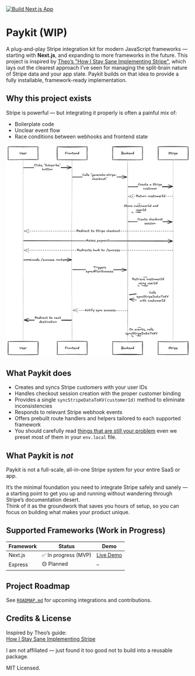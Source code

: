 [![Build Next.js App](https://github.com/argcast/paykit/actions/workflows/build-nextjs.yml/badge.svg)](https://github.com/argcast/paykit/actions/workflows/build-nextjs.yml)

# Paykit (WIP)

A plug-and-play Stripe integration kit for modern JavaScript frameworks — starting with **Next.js**, and expanding to more frameworks in the future. This project is inspired by [Theo’s "How I Stay Sane Implementing Stripe"](https://github.com/t3dotgg/stripe-recommendations/tree/main), which lays out the clearest approach I’ve seen for managing the split-brain nature of Stripe data and your app state. Paykit builds on that idea to provide a fully installable, framework-ready implementation.

## Why this project exists

Stripe is powerful — but integrating it properly is often a painful mix of:

- Boilerplate code
- Unclear event flow
- Race conditions between webhooks and frontend state

![Alt text](./images/flow.png)

## What Paykit does

- Creates and syncs Stripe customers with your user IDs
- Handles checkout session creation with the proper customer binding
- Provides a single `syncStripeDataToKV(customerId)` method to eliminate inconsistencies
- Responds to relevant Stripe webhook events
- Offers prebuilt route handlers and helpers tailored to each supported framework
- You should carefully read [things that are still your problem](https://github.com/t3dotgg/stripe-recommendations?tab=readme-ov-file#things-that-are-still-your-problem) even we preset most of them in your `env.local` file.

## What Paykit is *not*

Paykit is not a full-scale, all-in-one Stripe system for your entire SaaS or app.

It’s the minimal foundation you need to integrate Stripe safely and sanely — a starting point to get you up and running without wandering through Stripe’s documentation desert.  
Think of it as the groundwork that saves you hours of setup, so you can focus on building what makes your product unique.

## Supported Frameworks (Work in Progress)

| Framework | Status              | Demo                              |
|-----------|---------------------|-----------------------------------|
| Next.js   | ✅ In progress (MVP) | [Live Demo](https://paykit-nextjs.vercel.app) |
| Express   | 🟡 Planned           | –                                 |

## Project Roadmap

See [`ROADMAP.md`](https://github.com/argcast/paykit/tree/main/ROADMAP.md) for upcoming integrations and contributions.

## Credits & License

Inspired by Theo’s guide:  
[How I Stay Sane Implementing Stripe](https://github.com/t3dotgg/stripe-recommendations/tree/main)

I am not affiliated — just found it too good not to build into a reusable package.

MIT Licensed.
